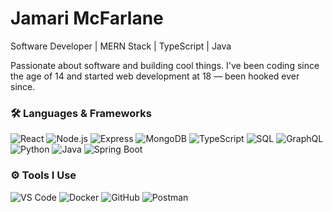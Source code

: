 # Jamari McFarlane 

Software Developer | MERN Stack | TypeScript | Java

Passionate about software and building cool things. I've been coding since the age of 14 and started web development at 18 — been hooked ever since.


### 🛠️ Languages & Frameworks  

![React](https://img.shields.io/badge/-React-000?&logo=React)
![Node.js](https://img.shields.io/badge/-Node.js-000?&logo=Node.js)
![Express](https://img.shields.io/badge/-Express-000?&logo=Express)
![MongoDB](https://img.shields.io/badge/-MongoDB-000?&logo=MongoDB)
![TypeScript](https://img.shields.io/badge/-TypeScript-000?&logo=TypeScript)
![SQL](https://img.shields.io/badge/-SQL-000?&logo=MySQL)
![GraphQL](https://img.shields.io/badge/-GraphQL-000?&logo=GraphQL)
![Python](https://img.shields.io/badge/-Python-000?&logo=Python)
![Java](https://img.shields.io/badge/-Java-000?&logo=Java)
![Spring Boot](https://img.shields.io/badge/-Spring%20Boot-000?&logo=Spring-Boot)



### ⚙️ Tools I Use  

![VS Code](https://img.shields.io/badge/-VS%20Code-000?&logo=Visual-Studio-Code)
![Docker](https://img.shields.io/badge/-Docker-000?&logo=Docker)
![GitHub](https://img.shields.io/badge/-GitHub-000?&logo=GitHub)
![Postman](https://img.shields.io/badge/-Postman-000?&logo=Postman)





